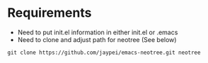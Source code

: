# Requirements

- Need to put init.el information in either init.el or .emacs
- Need to clone and adjust path for neotree (See below)

```
git clone https://github.com/jaypei/emacs-neotree.git neotree
```